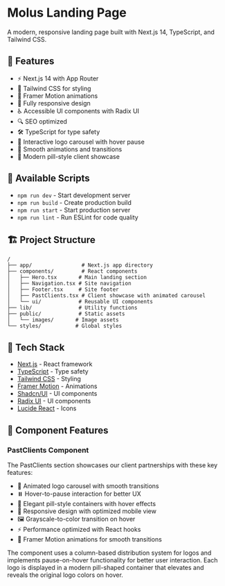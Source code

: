 # Molus Landing Page

A modern, responsive landing page built with Next.js 14, TypeScript, and Tailwind CSS.

## 🚀 Features

- ⚡️ Next.js 14 with App Router
- 🎨 Tailwind CSS for styling
- 💫 Framer Motion animations
- 📱 Fully responsive design
- ♿️ Accessible UI components with Radix UI
- 🔍 SEO optimized
- 🛠 TypeScript for type safety
- 🔄 Interactive logo carousel with hover pause
- 🎯 Smooth animations and transitions
- 🌟 Modern pill-style client showcase

## 📝 Available Scripts

- `npm run dev` - Start development server
- `npm run build` - Create production build
- `npm run start` - Start production server
- `npm run lint` - Run ESLint for code quality

## 🏗️ Project Structure

```
/
├── app/                # Next.js app directory
├── components/         # React components
│   ├── Hero.tsx       # Main landing section
│   ├── Navigation.tsx # Site navigation
│   ├── Footer.tsx     # Site footer
│   ├── PastClients.tsx # Client showcase with animated carousel
│   └── ui/            # Reusable UI components
├── lib/               # Utility functions
├── public/            # Static assets
│   └── images/       # Image assets
└── styles/           # Global styles
```

## 🎨 Tech Stack

- [Next.js](https://nextjs.org/) - React framework
- [TypeScript](https://www.typescriptlang.org/) - Type safety
- [Tailwind CSS](https://tailwindcss.com/) - Styling
- [Framer Motion](https://www.framer.com/motion/) - Animations
- [Shadcn/UI](https://ui.shadcn.com/) - UI components
- [Radix UI](https://www.radix-ui.com/) - UI components
- [Lucide React](https://lucide.dev/) - Icons

## 💫 Component Features

### PastClients Component

The PastClients section showcases our client partnerships with these key features:

- 🔄 Animated logo carousel with smooth transitions
- ⏸️ Hover-to-pause interaction for better UX
- 🎨 Elegant pill-style containers with hover effects
- 📱 Responsive design with optimized mobile view
- 🖼️ Grayscale-to-color transition on hover
- ⚡️ Performance optimized with React hooks
- 🎯 Framer Motion animations for smooth transitions

The component uses a column-based distribution system for logos and implements pause-on-hover functionality for better user interaction. Each logo is displayed in a modern pill-shaped container that elevates and reveals the original logo colors on hover.